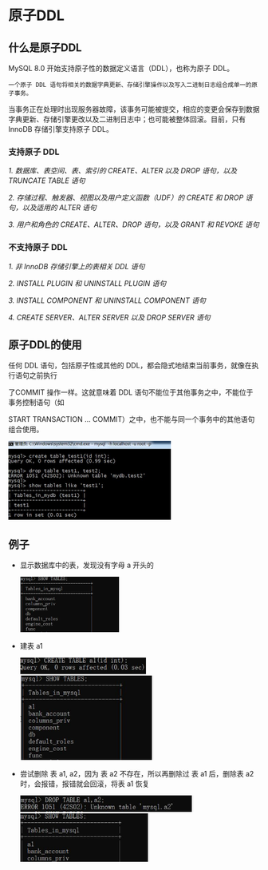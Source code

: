 # 原子DDL

## 什么是原子DDL

MySQL 8.0 开始支持原子性的数据定义语言（DDL），也称为原子 DDL。

`一个原子 DDL 语句将相关的数据字典更新、存储引擎操作以及写入二进制日志组合成单一的原子事务。`

当事务正在处理时出现服务器故障，该事务可能被提交，相应的变更会保存到数据字典更新、存储引擎更改以及二进制日志中；也可能被整体回滚。目前，只有 InnoDB 存储引擎支持原子 DDL。

### 支持原子 DDL

*1.* *数据库、表空间、表、索引的 CREATE、ALTER 以及 DROP 语句，以及 TRUNCATE TABLE 语句*

*2.* *存储过程、触发器、视图以及用户定义函数（UDF）的 CREATE 和 DROP 语句，以及适用的 ALTER 语句*

*3.* *用户和角色的 CREATE、ALTER、DROP 语句，以及 GRANT 和 REVOKE 语句*

### 不支持原子 DDL

*1.* *非 InnoDB 存储引擎上的表相关 DDL 语句*

*2.* *INSTALL PLUGIN 和 UNINSTALL PLUGIN 语句*

*3.* *INSTALL COMPONENT 和 UNINSTALL COMPONENT 语句*

*4.* *CREATE SERVER、ALTER SERVER 以及 DROP SERVER 语句*

## 原子DDL的使用

任何 DDL 语句，包括原子性或其他的 DDL，都会隐式地结束当前事务，就像在执行语句之前执行

了COMMIT 操作一样。这就意味着 DDL 语句不能位于其他事务之中，不能位于事务控制语句（如

START TRANSACTION … COMMIT）之中，也不能与同一个事务中的其他语句组合使用。

<img src="Resources/05.jpg" style="zoom:50%;" />

## 例子

- 显示数据库中的表，发现没有字母 a 开头的

  <img src="Resources/06.jpg" style="zoom:50%;" />

- 建表 a1

  <img src="Resources/07.jpg" style="zoom:70%;" />

  <img src="Resources/08.jpg" style="zoom:70%;" />

- 尝试删除 表 a1, a2，因为 表 a2 不存在，所以再删除过 表 a1 后，删除表 a2 时，会报错，报错就会回滚，将表 a1 恢复

  <img src="Resources/09.jpg" style="zoom:70%;" />

  <img src="Resources/10.jpg" style="zoom:70%;" />
